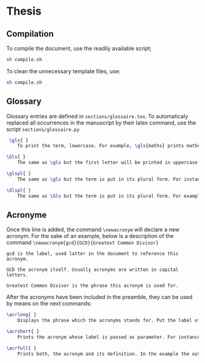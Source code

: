 # Thesis 

## Compilation
To compile the document, use the readily available script;
```bash
sh compile.sh 
````
To clean the unnecessary template files, use:
```bash
sh compile.sh 
````

## Glossary

Glossary entries are defined in ``sections/glossaire.tex``.
To automaticaly replaced all occurrences in the manuscript by their latex command, use the script ``sections/glossaire.py``
````latex
 \gls{ } 
    To print the term, lowercase. For example, \gls{maths} prints mathematics when used. 

\Gls{ } 
    The same as \gls but the first letter will be printed in uppercase. Example: \Gls{maths} prints Mathematics 

\glspl{ } 
    The same as \gls but the term is put in its plural form. For instance, \glspl{formula} will write formulas in your final document. 

\Glspl{ } 
    The same as \Gls but the term is put in its plural form. For example, \Glspl{formula} renders as Formulas. 
````

## Acronyme

Once this line is added, the command `\newacronym` will declare a new acronym. For the sake of an example, below is a description of the command `\newacronym{gcd}{GCD}{Greatest Common Divisor}`

    gcd is the label, used latter in the document to reference this acronym. 

    GCD the acronym itself. Usually acronyms are written in capital letters. 

    Greatest Common Divisor is the phrase this acronym is used for. 

After the acronyms have been included in the preamble, they can be used by means on the next commands:

````latex
\acrlong{ } 
    Displays the phrase which the acronyms stands for. Put the label of the acronym inside the braces. In the example, \acrlong{gcd} prints Greatest Common Divisor. 

\acrshort{ } 
    Prints the acronym whose label is passed as parameter. For instance, \acrshort{gcd} renders as GCD. 

\acrfull{ } 
    Prints both, the acronym and its definition. In the example the output of \acrfull{lcm} is Least Common Multiple (LCM). 
````
